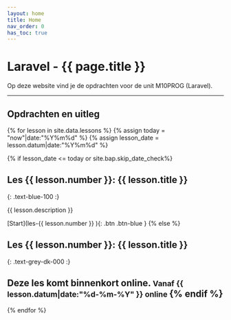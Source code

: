 ```yaml
---
layout: home
title: Home
nav_order: 0
has_toc: true
---
```


# Laravel - {{ page.title }}

Op deze website vind je de opdrachten voor de unit M10PROG (Laravel).

---

## Opdrachten en uitleg

{% for lesson in site.data.lessons %}
{% assign today = "now"|date:"%Y%m%d" %}
{% assign lesson_date = lesson.datum|date:"%Y%m%d" %}

{% if lesson_date <= today or site.bap.skip_date_check%}
## Les {{ lesson.number }}:  {{ lesson.title }}
{: .text-blue-100 :}

{{ lesson.description }}

[Start](les-{{ lesson.number }} ){: .btn .btn-blue }
{% else %}
## Les {{ lesson.number }}:  {{ lesson.title }}
{: .text-grey-dk-000 :}

Deze les komt binnenkort online. 
<small>Vanaf {{ lesson.datum|date:"%d-%m-%Y" }} online </small>
{% endif %}
---

{% endfor %}
